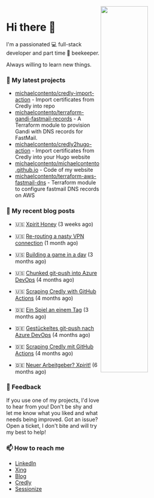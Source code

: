 <img align="right" src="https://github-readme-stats.vercel.app/api?username=michaelcontento&show_icons=true&count_private=true&hide_border=true" width="50%"/>
<h1 class="mt-n3">Hi there 👋</h1>

I'm a passionated 💻 full-stack developer and part time 🐝 beekeeper.

Always willing to learn new things.

### 🌱 My latest projects
- [michaelcontento/credly-import-action](https://github.com/michaelcontento/credly-import-action) - Import certificates from Credly into repo
- [michaelcontento/terraform-gandi-fastmail-records](https://github.com/michaelcontento/terraform-gandi-fastmail-records) - A Terraform module to provision Gandi with DNS records for FastMail.
- [michaelcontento/credly2hugo-action](https://github.com/michaelcontento/credly2hugo-action) - Import certificates from Credly into your Hugo website
- [michaelcontento/michaelcontento.github.io](https://github.com/michaelcontento/michaelcontento.github.io) - Code of my website
- [michaelcontento/terraform-aws-fastmail-dns](https://github.com/michaelcontento/terraform-aws-fastmail-dns) - Terraform module to configure fastmail DNS records on AWS

### 📰 My recent blog posts


- 🇺🇸 [Xpirit Honey](https://www.michaelcontento.de/en/article/2023/02/08/xpirit-honey/) (3 weeks ago)
- 🇺🇸 [Re-routing a nasty VPN connection](https://www.michaelcontento.de/en/article/2023/02/03/re-routing-a-nasty-vpn-connection/) (1 month ago)
- 🇺🇸 [Building a game in a day](https://www.michaelcontento.de/en/article/2022/11/30/building-a-game-in-a-day/) (3 months ago)
- 🇺🇸 [Chunked git-push into Azure DevOps](https://www.michaelcontento.de/en/article/2022/10/20/chunked-git-push-into-azure-devops/) (4 months ago)
- 🇺🇸 [Scraping Credly with GitHub Actions](https://www.michaelcontento.de/en/article/2022/10/19/scraping-credly-with-github-actions/) (4 months ago)

- 🇩🇪 [Ein Spiel an einem Tag](https://www.michaelcontento.de/article/2022/11/30/ein-spiel-an-einem-tag/) (3 months ago)
- 🇩🇪 [Gestückeltes git-push nach Azure DevOps](https://www.michaelcontento.de/article/2022/10/20/gest%C3%BCckeltes-git-push-nach-azure-devops/) (4 months ago)
- 🇩🇪 [Scraping Credly mit GitHub Actions](https://www.michaelcontento.de/article/2022/10/19/scraping-credly-mit-github-actions/) (4 months ago)
- 🇩🇪 [Neuer Arbeitgeber? Xpirit!](https://www.michaelcontento.de/article/2022/09/01/neuer-arbeitgeber-xpirit/) (6 months ago)

### 💬 Feedback

If you use one of my projects, I'd love to hear from you! Don't be shy and let me know what you liked
and what needs being improved. Got an issue? Open a ticket, I don't bite and will try my best to help!

### 📫 How to reach me

- [LinkedIn](https://www.linkedin.com/in/michaelcontento/)
- [Xing](https://www.xing.com/profile/Michael_Contento)
- [Blog](https://www.michaelcontento.de)
- [Credly](https://www.credly.com/users/michael-contento)
- [Sessionize](https://sessionize.com/michaelcontento)
